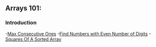 ## Arrays 101:

### Introduction

-[Max Consecutive Ones](../Solutions/p485.cpp) -[Find Numbers with Even Number of Digits](../Solutions/p1295.cpp) -[Squares Of A Sorted Array](../Solutions/p977.cpp)

###

###
